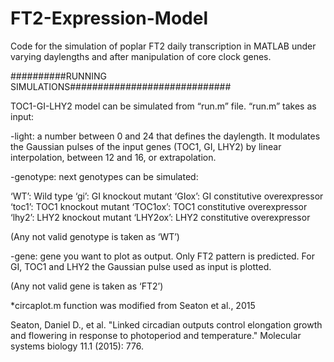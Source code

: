 # FT2-Expression-Model
Code for the simulation of poplar FT2 daily transcription in MATLAB under varying daylengths and after manipulation of core clock genes.

##########RUNNING SIMULATIONS#############################

TOC1-GI-LHY2 model can be simulated from “run.m” file. “run.m” takes as input:

-light: a number between 0 and 24 that defines the daylength. It modulates the Gaussian pulses of the input genes (TOC1, GI, LHY2) by linear interpolation, between 12 and 16, or extrapolation. 

-genotype: next genotypes can be simulated:

‘WT’: Wild type
‘gi’: GI knockout mutant
‘GIox’: GI constitutive overexpressor
‘toc1’: TOC1 knockout mutant
‘TOC1ox’: TOC1 constitutive overexpressor
‘lhy2’: LHY2 knockout mutant
‘LHY2ox’: LHY2 constitutive overexpressor

(Any not valid genotype is taken as ‘WT’)

-gene: gene you want to plot as output. Only FT2 pattern is predicted. For GI, TOC1 and LHY2 the Gaussian pulse used as input is plotted.

(Any not valid gene is taken as ‘FT2’)  


*circaplot.m function was modified from Seaton et al., 2015

Seaton, Daniel D., et al. "Linked circadian outputs control elongation growth and flowering in response to photoperiod and temperature." Molecular systems biology 11.1 (2015): 776.
